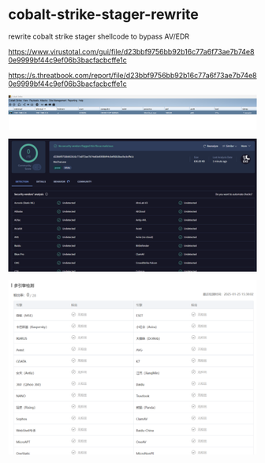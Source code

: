 # cobalt-strike-stager-rewrite
rewrite cobalt strike stager shellcode to bypass AV/EDR

https://www.virustotal.com/gui/file/d23bbf9756bb92b16c77a6f73ae7b74e80e9999bf44c9ef06b3bacfacbcffe1c

https://s.threatbook.com/report/file/d23bbf9756bb92b16c77a6f73ae7b74e80e9999bf44c9ef06b3bacfacbcffe1c

![](1.png)

![](2.png)

![](3.png)
